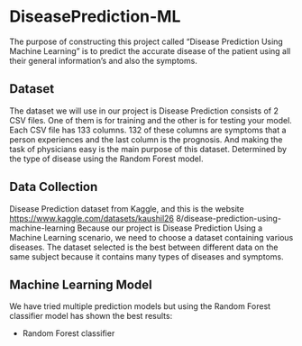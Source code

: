 # DiseasePrediction-ML
The purpose of constructing this project called “Disease Prediction Using Machine Learning” is 
to predict the accurate disease of the patient using all their general information’s 
and also the symptoms. 

## Dataset
The dataset we will use in our project is Disease Prediction consists of 2 CSV files. One of them is for training and the other is for testing your model. Each CSV file has 133 columns. 132 of these columns are symptoms that a person experiences and the last column is the prognosis. And making the task of physicians easy is the main purpose of this dataset. Determined by the type of disease using the Random Forest model.

## Data Collection
Disease Prediction dataset
from Kaggle, and this is the website
https://www.kaggle.com/datasets/kaushil26
8/disease-prediction-using-machine-learning
Because our project is Disease Prediction
Using a Machine Learning scenario, we need
to choose a dataset containing various
diseases. The dataset selected is the best
between different data on the same subject
because it contains many types of diseases
and symptoms.

## Machine Learning Model
We have tried multiple
prediction models but using
the Random Forest classifier
model has shown the best
results:

* Random Forest classifier
